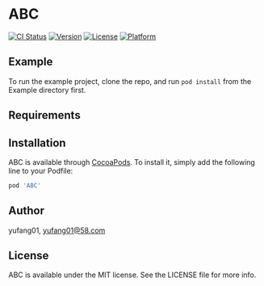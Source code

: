 # ABC

[![CI Status](https://img.shields.io/travis/yufang01/ABC.svg?style=flat)](https://travis-ci.org/yufang01/ABC)
[![Version](https://img.shields.io/cocoapods/v/ABC.svg?style=flat)](https://cocoapods.org/pods/ABC)
[![License](https://img.shields.io/cocoapods/l/ABC.svg?style=flat)](https://cocoapods.org/pods/ABC)
[![Platform](https://img.shields.io/cocoapods/p/ABC.svg?style=flat)](https://cocoapods.org/pods/ABC)

## Example

To run the example project, clone the repo, and run `pod install` from the Example directory first.

## Requirements

## Installation

ABC is available through [CocoaPods](https://cocoapods.org). To install
it, simply add the following line to your Podfile:

```ruby
pod 'ABC'
```

## Author

yufang01, yufang01@58.com

## License

ABC is available under the MIT license. See the LICENSE file for more info.
